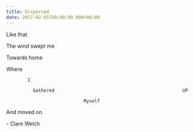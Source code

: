 ```yaml
---
title: Dispersed
date: 2017-02-01T00:00:00.000+00:00
---
```


Like that

The wind swept me

Towards home

Where

            I

              Gathered                                                UP

                                 Myself

And moved on.

\- Clare Welch
